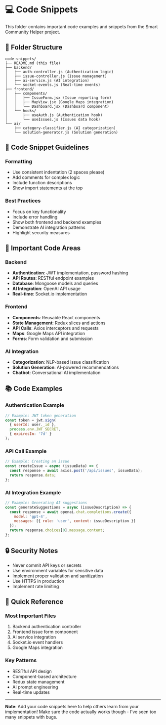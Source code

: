 # 💻 Code Snippets

This folder contains important code examples and snippets from the Smart Community Helper project.

## 📁 Folder Structure

```
code-snippets/
├── README.md (this file)
├── backend/
│   ├── auth-controller.js (Authentication logic)
│   ├── issue-controller.js (Issue management)
│   ├── ai-service.js (AI integration)
│   └── socket-events.js (Real-time events)
├── frontend/
│   ├── components/
│   │   ├── IssueForm.jsx (Issue reporting form)
│   │   ├── MapView.jsx (Google Maps integration)
│   │   └── Dashboard.jsx (Dashboard component)
│   └── hooks/
│       ├── useAuth.js (Authentication hook)
│       └── useIssues.js (Issues data hook)
└── ai/
    ├── category-classifier.js (AI categorization)
    └── solution-generator.js (Solution generation)
```

## 📝 Code Snippet Guidelines

### Formatting
- Use consistent indentation (2 spaces please)
- Add comments for complex logic
- Include function descriptions
- Show import statements at the top

### Best Practices
- Focus on key functionality
- Include error handling
- Show both frontend and backend examples
- Demonstrate AI integration patterns
- Highlight security measures

## 🎯 Important Code Areas

### Backend
- **Authentication**: JWT implementation, password hashing
- **API Routes**: RESTful endpoint examples
- **Database**: Mongoose models and queries
- **AI Integration**: OpenAI API usage
- **Real-time**: Socket.io implementation

### Frontend
- **Components**: Reusable React components
- **State Management**: Redux slices and actions
- **API Calls**: Axios interceptors and requests
- **Maps**: Google Maps API integration
- **Forms**: Form validation and submission

### AI Integration
- **Categorization**: NLP-based issue classification
- **Solution Generation**: AI-powered recommendations
- **Chatbot**: Conversational AI implementation

## 📚 Code Examples

### Authentication Example
```javascript
// Example: JWT token generation
const token = jwt.sign(
  { userId: user._id },
  process.env.JWT_SECRET,
  { expiresIn: '7d' }
);
```

### API Call Example
```javascript
// Example: Creating an issue
const createIssue = async (issueData) => {
  const response = await axios.post('/api/issues', issueData);
  return response.data;
};
```

### AI Integration Example
```javascript
// Example: Generating AI suggestions
const generateSuggestions = async (issueDescription) => {
  const response = await openai.chat.completions.create({
    model: 'gpt-4',
    messages: [{ role: 'user', content: issueDescription }]
  });
  return response.choices[0].message.content;
};
```

## 🔒 Security Notes

- Never commit API keys or secrets
- Use environment variables for sensitive data
- Implement proper validation and sanitization
- Use HTTPS in production
- Implement rate limiting

## 🚀 Quick Reference

### Most Important Files
1. Backend authentication controller
2. Frontend issue form component
3. AI service integration
4. Socket.io event handlers
5. Google Maps integration

### Key Patterns
- RESTful API design
- Component-based architecture
- Redux state management
- AI prompt engineering
- Real-time updates

---

**Note**: Add your code snippets here to help others learn from your implementation! Make sure the code actually works though - I've seen too many snippets with bugs.

